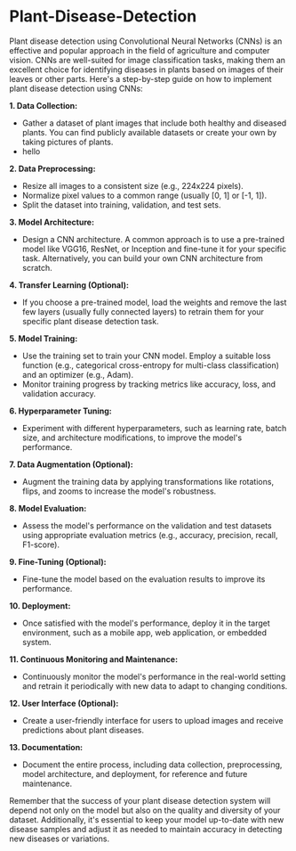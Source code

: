 # Plant-Disease-Detection

Plant disease detection using Convolutional Neural Networks (CNNs) is an effective and popular approach in the field of agriculture and computer vision. CNNs are well-suited for image classification tasks, making them an excellent choice for identifying diseases in plants based on images of their leaves or other parts. Here's a step-by-step guide on how to implement plant disease detection using CNNs:

**1. Data Collection:**
   - Gather a dataset of plant images that include both healthy and diseased plants. You can find publicly available datasets or create your own by taking pictures of plants.
   - hello

**2. Data Preprocessing:**
   - Resize all images to a consistent size (e.g., 224x224 pixels).
   - Normalize pixel values to a common range (usually [0, 1] or [-1, 1]).
   - Split the dataset into training, validation, and test sets.

**3. Model Architecture:**
   - Design a CNN architecture. A common approach is to use a pre-trained model like VGG16, ResNet, or Inception and fine-tune it for your specific task. Alternatively, you can build your own CNN architecture from scratch.

**4. Transfer Learning (Optional):**
   - If you choose a pre-trained model, load the weights and remove the last few layers (usually fully connected layers) to retrain them for your specific plant disease detection task.

**5. Model Training:**
   - Use the training set to train your CNN model. Employ a suitable loss function (e.g., categorical cross-entropy for multi-class classification) and an optimizer (e.g., Adam).
   - Monitor training progress by tracking metrics like accuracy, loss, and validation accuracy.

**6. Hyperparameter Tuning:**
   - Experiment with different hyperparameters, such as learning rate, batch size, and architecture modifications, to improve the model's performance.

**7. Data Augmentation (Optional):**
   - Augment the training data by applying transformations like rotations, flips, and zooms to increase the model's robustness.

**8. Model Evaluation:**
   - Assess the model's performance on the validation and test datasets using appropriate evaluation metrics (e.g., accuracy, precision, recall, F1-score).

**9. Fine-Tuning (Optional):**
   - Fine-tune the model based on the evaluation results to improve its performance.

**10. Deployment:**
   - Once satisfied with the model's performance, deploy it in the target environment, such as a mobile app, web application, or embedded system.

**11. Continuous Monitoring and Maintenance:**
   - Continuously monitor the model's performance in the real-world setting and retrain it periodically with new data to adapt to changing conditions.

**12. User Interface (Optional):**
   - Create a user-friendly interface for users to upload images and receive predictions about plant diseases.

**13. Documentation:**
   - Document the entire process, including data collection, preprocessing, model architecture, and deployment, for reference and future maintenance.

Remember that the success of your plant disease detection system will depend not only on the model but also on the quality and diversity of your dataset. Additionally, it's essential to keep your model up-to-date with new disease samples and adjust it as needed to maintain accuracy in detecting new diseases or variations.
